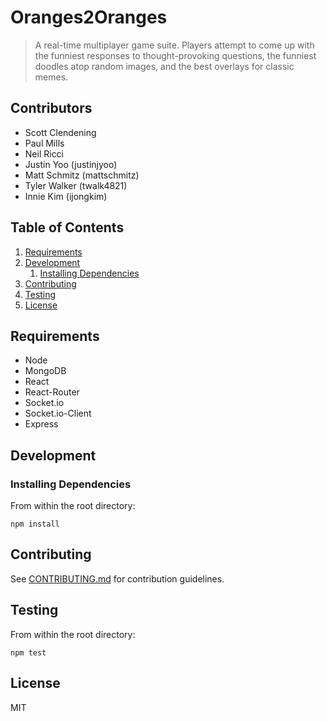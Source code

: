 # Oranges2Oranges

> A real-time multiplayer game suite. Players attempt to come up with the funniest responses to thought-provoking questions, the funniest doodles atop random images, and the best overlays for classic memes. 

## Contributors

- Scott Clendening
- Paul Mills
- Neil Ricci
- Justin Yoo (justinjyoo)
- Matt Schmitz (mattschmitz)
- Tyler Walker (twalk4821)
- Innie Kim (ijongkim)

## Table of Contents

1. [Requirements](#requirements)
1. [Development](#development)
    1. [Installing Dependencies](#installing-dependencies)
1. [Contributing](#contributing)
1. [Testing](#testing)
1. [License](#license)

## Requirements

- Node 
- MongoDB
- React
- React-Router
- Socket.io
- Socket.io-Client
- Express

## Development

### Installing Dependencies

From within the root directory:
```
npm install
```
## Contributing

See [CONTRIBUTING.md](CONTRIBUTING.md) for contribution guidelines.

## Testing

From within the root directory:
```
npm test
```
## License

MIT
